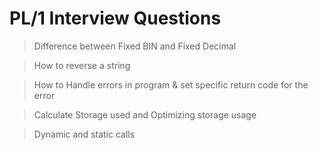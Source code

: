 # PL/1 Interview Questions

> Difference between Fixed BIN and Fixed Decimal

> How to reverse a string

> How to Handle errors in program & set specific return code for the error

> Calculate Storage used and Optimizing storage usage

> Dynamic and static calls
